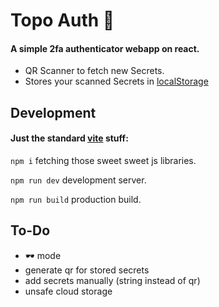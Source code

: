 # Topo Auth 🦦

#### A simple 2fa authenticator webapp on react.

* QR Scanner to fetch new Secrets.
* Stores your scanned Secrets in [localStorage](https://www.w3schools.com/jsref/prop_win_localstorage.asp)

## Development

#### Just the standard [vite](https://vite.dev/) stuff:

`npm i` fetching those sweet sweet js libraries.

`npm run dev` development server.

`npm run build` production build.

## To-Do

* 🕶️ mode
* generate qr for stored secrets
* add secrets manually (string instead of qr)
* unsafe cloud storage
